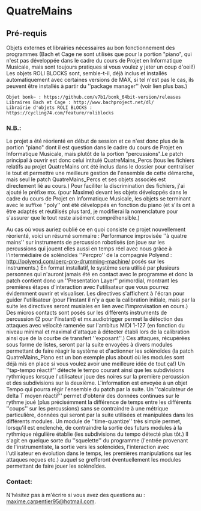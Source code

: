 # QuatreMains

## Pré-requis

Objets externes et librairies nécessaires au bon fonctionnement des programmes (Bach et Cage ne sont utilisés que pour la portion "piano", qui n'est pas développée dans le cadre du cours de Projet en Informatique Musicale, mais sont toujours pratiques si vous voulez y jeter un coup d'oeil!) Les objets ROLI BLOCKS sont, semble-t-il, déjà inclus et installés automatiquement avec certaines versions de MAX, si tel n'est pas le cas, ils peuvent être installés à partir du ''package manager'' (voir lien plus bas.)

```
Objet bonk~ : https://github.com/v7b1/bonk_64bit-version/releases
Libraires Bach et Cage : http://www.bachproject.net/dl/
Librairie d'objets ROLI BLOCKS : https://cycling74.com/feature/roliblocks
```

### N.B.:

Le projet a été réorienté en début de session et ce n'est donc plus de la portion "piano" dont il est question dans le cadre du cours de Projet en Informatique Musicale, mais plutôt de la portion "percussions".Le patch principal à ouvrir est donc celui intitulé QuatreMains_Percs (tous les fichiers relatifs au projet QuatreMains ont été inclus dans le dossier pour centraliser le tout et permettre une meilleure gestion de l'ensemble de cette démarche, mais seul le patch QuatreMains_Percs et ses objets associés est directement lié au cours.) Pour faciliter la discrimination des fichiers, j'ai ajouté le préfixe mx. (pour Maxime) devant les objets développés dans le cadre du cours de Projet en Informatique Musicale, les objets se terminant avec le suffixe ''poly'' ont été développés en fonction du piano (et s'ils ont à être adaptés et réutilisés plus tard, je modifierai la nomenclature pour s'assurer que le tout reste aisément compréhensible.)

Au cas où vous auriez oublié ce en quoi consiste ce projet nouvellement réorienté, voici un résumé sommaire :
Performance improvisée ''à quatre mains'' sur instruments de percussion robotisés (on joue sur les percussions qui jouent elles aussi en temps réel avec nous grâce à l'intermédiaire de solénoïdes ''Percpro'' de la compagnie Polyend : http://polyend.com/perc-pro-drumming-machine/ posés sur les instruments.) En format installatif, le système sera utilisé par plusieurs personnes qui n'auront jamais été en contact avec le programme et donc la patch contient donc un ''Presentation Layer'' primordial, montrant les premières étapes d'interaction avec l'utilisateur que vous pourrez évidemment ouvrir et visualiser. Les directives s'affichent à l'écran pour guider l'utilisateur (pour l'instant il n'y a que la calibration initiale, mais par la suite les directives seront musiales en lien avec l'improvisation en cours.) Des micros contacts sont posés sur les différents instruments de percussion (2 pour l'instant) et mx.audiotrigger permet la détection des attaques avec vélocité ramenée sur l'ambitus MIDI 1-127 (en fonction du niveau minimal et maximal d'attaque à détecter établi lors de la calibration ainsi que de la courbe de transfert ''exposant''.) Ces attaques, récupérées sous forme de listes, seront par la suite envoyées à divers modules permettant de faire réagir le système et d'actionner les solénoïdes (la patch QuatreMains_Piano est un bon exemple plus abouti où les modules sont déjà mis en place si vous voulez avoir une meilleure idée de tout ça!) Un ''tap-tempo réactif'' détecte le tempo courant ainsi que les subdivisions rythmiques lorsque l'utilisateur joue des noires sur la première percussion et des subdivisions sur la deuxième. L'information est envoyée à un objet Tempo qui pourra régir l'ensemble du patch par la suite. Un ''calculateur de delta T moyen réactif'' permet d'obtenir des données continues sur le rythme joué (plus précisémment la différence de temps entre les différents ''coups'' sur les percussions) sans se contraindre à une métrique particulière, données qui seront par la suite utilisées et manipulées dans les différents modules. Un module de ''time-quantize'' très simple permet, lorsqu'il est enclenché, de contraindre la sortie des futurs modules à la rythmique régulière établie (les subdivisions du tempo détecté plus tôt.) Il s'agit en quelque sorte du ''squelette'' du programme (l'entrée provenant de l'instrumentiste, la sortie vers les solénoïdes, l'interaction avec l'utilisateur en évolution dans le temps, les premières manipulations sur les attaques reçues etc.) auquel se grefferont éventuellement les modules permettant de faire jouer les solénoïdes.

### Contact:
N'hésitez pas à m'écrire si vous avez des questions au : maxime.carpentier95@hotmail.com.
